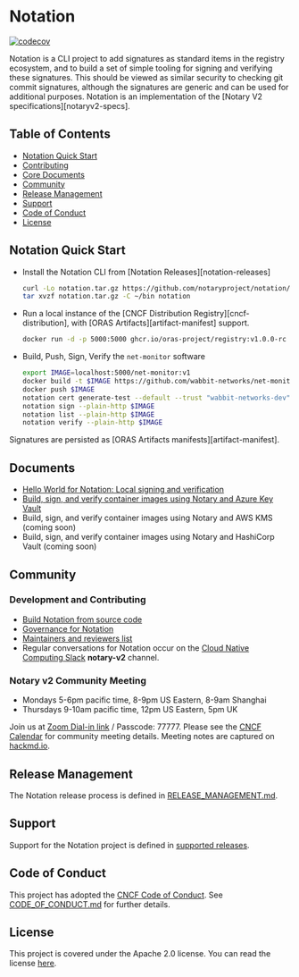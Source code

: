 # Notation

[![codecov](https://codecov.io/gh/notaryproject/notation/branch/main/graph/badge.svg)](https://codecov.io/gh/notaryproject/notation)

Notation is a CLI project to add signatures as standard items in the registry ecosystem, and to build a set of simple tooling for signing and verifying these signatures. This should be viewed as similar security to checking git commit signatures, although the signatures are generic and can be used for additional purposes. Notation is an implementation of the [Notary V2 specifications][notaryv2-specs].

## Table of Contents

- [Notation Quick Start](#notation-quick-start)
- [Contributing](#contributing)
- [Core Documents](#core-documents)
- [Community](#community)
- [Release Management](#release-management)
- [Support](#support)
- [Code of Conduct](#code-of-conduct)
- [License](#license)

## Notation Quick Start

- Install the Notation CLI from [Notation Releases][notation-releases]
    ```bash
    curl -Lo notation.tar.gz https://github.com/notaryproject/notation/releases/download/v0.10.0-alpha.3/notation_0.10.0-alpha.3_linux_amd64.tar.gz
    tar xvzf notation.tar.gz -C ~/bin notation
    ```
- Run a local instance of the [CNCF Distribution Registry][cncf-distribution], with [ORAS Artifacts][artifact-manifest] support.
  ```bash
  docker run -d -p 5000:5000 ghcr.io/oras-project/registry:v1.0.0-rc
  ```

- Build, Push, Sign, Verify the `net-monitor` software

  ```bash
  export IMAGE=localhost:5000/net-monitor:v1
  docker build -t $IMAGE https://github.com/wabbit-networks/net-monitor.git#main
  docker push $IMAGE
  notation cert generate-test --default --trust "wabbit-networks-dev"
  notation sign --plain-http $IMAGE
  notation list --plain-http $IMAGE
  notation verify --plain-http $IMAGE
  ```

Signatures are persisted as [ORAS Artifacts manifests][artifact-manifest].


## Documents

- [Hello World for Notation: Local signing and verification](docs/hello-signing.md)
- [Build, sign, and verify container images using Notary and Azure Key Vault](https://docs.microsoft.com/en-us/azure/container-registry/container-registry-tutorial-sign-build-push)
- Build, sign, and verify container images using Notary and AWS KMS (coming soon)
- Build, sign, and verify container images using Notary and HashiCorp Vault (coming soon)

## Community

### Development and Contributing

- [Build Notation from source code](/building.md)
- [Governance for Notation](https://github.com/notaryproject/notary/blob/master/GOVERNANCE.md)
- [Maintainers and reviewers list](https://github.com/notaryproject/notary/blob/master/MAINTAINERS)
- Regular conversations for Notation occur on the [Cloud Native Computing Slack](https://slack.cncf.io/) **notary-v2** channel.

### Notary v2 Community Meeting

- Mondays 5-6pm pacific time, 8-9pm US Eastern, 8-9am Shanghai
- Thursdays 9-10am pacific time, 12pm US Eastern, 5pm UK

Join us at [Zoom Dial-in link](https://zoom.us/my/cncfnotaryproject) / Passcode: 77777. Please see the [CNCF Calendar](https://www.cncf.io/calendar/) for community meeting details. Meeting notes are captured on [hackmd.io](https://hackmd.io/_vrqBGAOSUC_VWvFzWruZw).

## Release Management

The Notation release process is defined in [RELEASE_MANAGEMENT.md](RELEASE_MANAGEMENT.md#supported-releases).

## Support

Support for the Notation project is defined in [supported releases](RELEASE_MANAGEMENT.md#supported-releases).

## Code of Conduct

This project has adopted the [CNCF Code of Conduct](https://github.com/cncf/foundation/blob/master/code-of-conduct.md). See [CODE_OF_CONDUCT.md](CODE_OF_CONDUCT.md) for further details.

## License

This project is covered under the Apache 2.0 license. You can read the license [here](LICENSE).

[Notation Releases]:      https://github.com/notaryproject/notation/releases
[Notary v2 Specs]:         https://github.com/notaryproject/notaryproject
[ORAS artifact-manifest]:      https://github.com/oras-project/artifacts-spec/blob/main/artifact-manifest.md
[CNCF Distribution]:      https://github.com/oras-project/distribution
